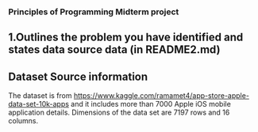 ### Principles of Programming Midterm project

## 1.Outlines the problem you have identified and states data source data (in README2.md)

## Dataset Source information
The dataset is from https://www.kaggle.com/ramamet4/app-store-apple-data-set-10k-apps and it includes more than 7000 Apple iOS mobile application details.
Dimensions of the data set are 7197 rows and 16 columns.